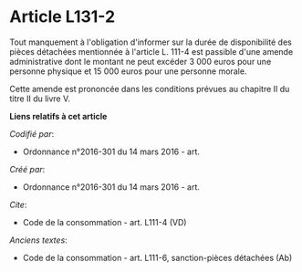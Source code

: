 # Article L131-2

Tout manquement à l'obligation d'informer sur la durée de disponibilité des pièces détachées mentionnée à l'article L. 111-4
est passible d'une amende administrative dont le montant ne peut excéder 3 000 euros pour une personne physique et 15 000
euros pour une personne morale. 

Cette amende est prononcée dans les conditions prévues au chapitre II du titre II du livre V.

**Liens relatifs à cet article**

_Codifié par_:

  - Ordonnance n°2016-301 du 14 mars 2016 - art.

_Créé par_:

  - Ordonnance n°2016-301 du 14 mars 2016 - art.

_Cite_:

  - Code de la consommation - art. L111-4 (VD)

_Anciens textes_:

  - Code de la consommation - art. L111-6, sanction-pièces détachées (Ab)
